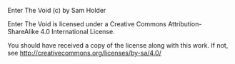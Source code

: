 Enter The Void (c) by Sam Holder

Enter The Void is licensed under a
Creative Commons Attribution-ShareAlike 4.0 International License.

You should have received a copy of the license along with this
work. If not, see http://creativecommons.org/licenses/by-sa/4.0/